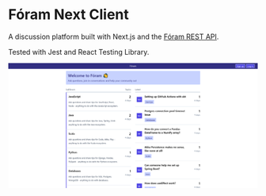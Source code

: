 # Fóram Next Client

A discussion platform built with Next.js and the [Fóram REST API](https://github.com/gerhynes/foram-rest-api).

Tested with Jest and React Testing Library.

![Screenshot of Fóram client application homepage](./foram-homepage.png)
